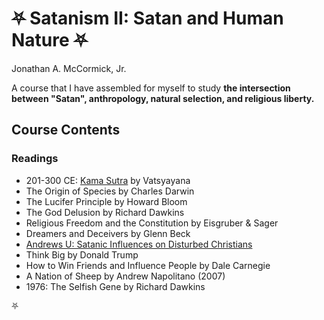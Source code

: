 # ⛧ Satanism II: Satan and Human Nature ⛧

Jonathan A. McCormick, Jr.

A course that I have assembled for myself to study **the intersection between "Satan", anthropology, natural selection, and religious liberty.**

## Course Contents

### Readings
* 201-300 CE: [Kama Sutra](./kama-sutra.txt) by Vatsyayana
* The Origin of Species by Charles Darwin
* The Lucifer Principle by Howard Bloom
* The God Delusion by Richard Dawkins
* Religious Freedom and the Constitution by Eisgruber & Sager
* Dreamers and Deceivers by Glenn Beck
* [Andrews U: Satanic Influences on Disturbed Christians](https://web.archive.org/web/20220713142854/https://digitalcommons.andrews.edu/cgi/viewcontent.cgi?article=1627&context=dmin)
* Think Big by Donald Trump
* How to Win Friends and Influence People by Dale Carnegie
* A Nation of Sheep by Andrew Napolitano (2007)
* 1976: The Selfish Gene by Richard Dawkins


⛧
